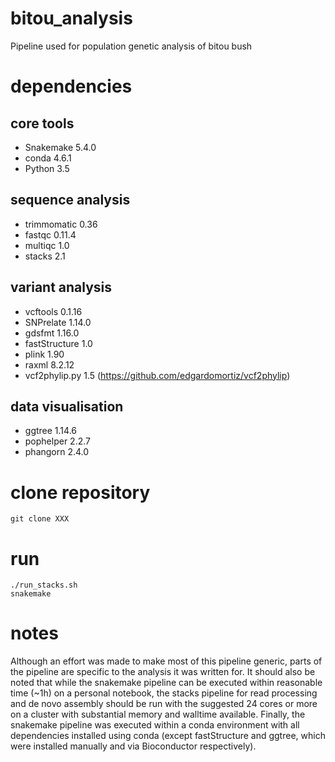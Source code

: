 # bitou_analysis
Pipeline used for population genetic analysis of bitou bush
# dependencies
## core tools
* Snakemake 5.4.0
* conda 4.6.1
* Python 3.5
## sequence analysis
* trimmomatic 0.36
* fastqc 0.11.4
* multiqc 1.0
* stacks 2.1
## variant analysis
* vcftools 0.1.16
* SNPrelate 1.14.0
* gdsfmt 1.16.0
* fastStructure 1.0
* plink 1.90
* raxml 8.2.12
* vcf2phylip.py 1.5 (https://github.com/edgardomortiz/vcf2phylip)
## data visualisation
* ggtree 1.14.6
* pophelper 2.2.7
* phangorn 2.4.0
# clone repository
```
git clone XXX
```
# run
```
./run_stacks.sh
snakemake
```
# notes
Although an effort was made to make most of this pipeline generic, parts of the pipeline are specific to the analysis it was written for. It should also be noted that while the snakemake pipeline can be executed within reasonable time (~1h) on a personal notebook, the stacks pipeline for read processing and de novo assembly should be run with the suggested 24 cores or more on a cluster with substantial memory and walltime available. Finally, the snakemake pipeline was executed within a conda environment with all dependencies installed using conda (except fastStructure and ggtree, which were installed manually and via Bioconductor respectively).
